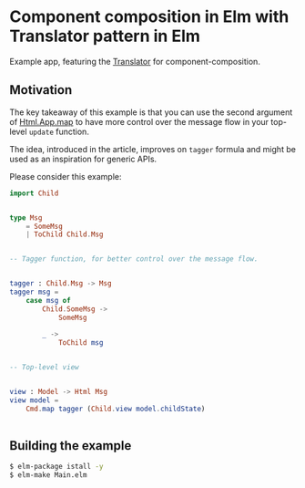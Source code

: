 # Component composition in Elm with Translator pattern in Elm

Example app, featuring the [Translator](https://medium.com/@alex.lew/the-translator-pattern-a-model-for-child-to-parent-communication-in-elm-f4bfaa1d3f98) for component-composition.

## Motivation
The key takeaway of this example is that you can use the second argument of [Html.App.map](http://package.elm-lang.org/packages/elm-lang/html/1.1.0/Html-App#map) to have more control over the message flow in your top-level `update` function.

The idea, introduced in the article, improves on `tagger` formula and might be used as an inspiration for generic APIs.

Please consider this example:
```elm
import Child


type Msg
    = SomeMsg
    | ToChild Child.Msg


-- Tagger function, for better control over the message flow.


tagger : Child.Msg -> Msg 
tagger msg =
    case msg of
        Child.SomeMsg ->
            SomeMsg
            
        _ ->
            ToChild msg


-- Top-level view


view : Model -> Html Msg
view model =
    Cmd.map tagger (Child.view model.childState)
    
```

## Building the example

```sh
$ elm-package istall -y
$ elm-make Main.elm
```